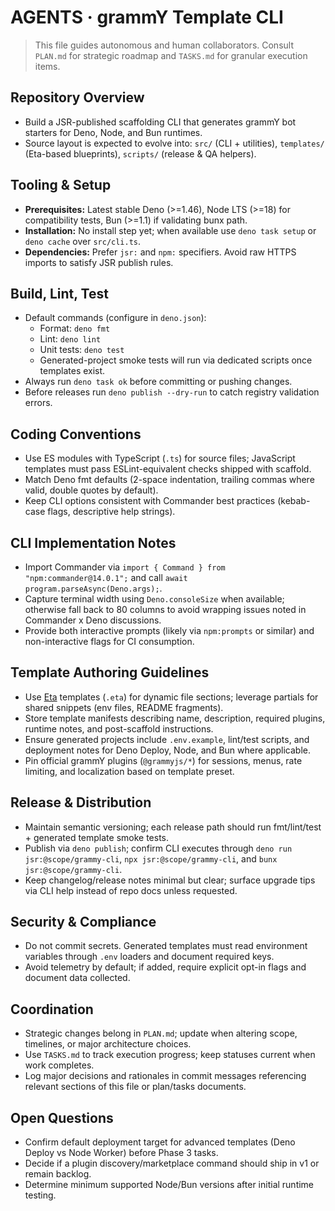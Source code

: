 # AGENTS · grammY Template CLI

> This file guides autonomous and human collaborators. Consult `PLAN.md` for strategic roadmap and
> `TASKS.md` for granular execution items.

## Repository Overview

- Build a JSR-published scaffolding CLI that generates grammY bot starters for Deno, Node, and Bun
  runtimes.
- Source layout is expected to evolve into: `src/` (CLI + utilities), `templates/` (Eta-based
  blueprints), `scripts/` (release & QA helpers).

## Tooling & Setup

- **Prerequisites:** Latest stable Deno (>=1.46), Node LTS (>=18) for compatibility tests, Bun
  (>=1.1) if validating bunx path.
- **Installation:** No install step yet; when available use `deno task setup` or `deno cache` over
  `src/cli.ts`.
- **Dependencies:** Prefer `jsr:` and `npm:` specifiers. Avoid raw HTTPS imports to satisfy JSR
  publish rules.

## Build, Lint, Test

- Default commands (configure in `deno.json`):
  - Format: `deno fmt`
  - Lint: `deno lint`
  - Unit tests: `deno test`
  - Generated-project smoke tests will run via dedicated scripts once templates exist.
- Always run `deno task ok` before committing or pushing changes.
- Before releases run `deno publish --dry-run` to catch registry validation errors.

## Coding Conventions

- Use ES modules with TypeScript (`.ts`) for source files; JavaScript templates must pass
  ESLint-equivalent checks shipped with scaffold.
- Match Deno fmt defaults (2-space indentation, trailing commas where valid, double quotes by
  default).
- Keep CLI options consistent with Commander best practices (kebab-case flags, descriptive help
  strings).

## CLI Implementation Notes

- Import Commander via `import { Command } from "npm:commander@14.0.1";` and call
  `await program.parseAsync(Deno.args);`.
- Capture terminal width using `Deno.consoleSize` when available; otherwise fall back to 80 columns
  to avoid wrapping issues noted in Commander x Deno discussions.
- Provide both interactive prompts (likely via `npm:prompts` or similar) and non-interactive flags
  for CI consumption.

## Template Authoring Guidelines

- Use [Eta](https://eta.js.org/) templates (`.eta`) for dynamic file sections; leverage partials for
  shared snippets (env files, README fragments).
- Store template manifests describing name, description, required plugins, runtime notes, and
  post-scaffold instructions.
- Ensure generated projects include `.env.example`, lint/test scripts, and deployment notes for Deno
  Deploy, Node, and Bun where applicable.
- Pin official grammY plugins (`@grammyjs/*`) for sessions, menus, rate limiting, and localization
  based on template preset.

## Release & Distribution

- Maintain semantic versioning; each release path should run fmt/lint/test + generated template
  smoke tests.
- Publish via `deno publish`; confirm CLI executes through `deno run jsr:@scope/grammy-cli`,
  `npx jsr:@scope/grammy-cli`, and `bunx jsr:@scope/grammy-cli`.
- Keep changelog/release notes minimal but clear; surface upgrade tips via CLI help instead of repo
  docs unless requested.

## Security & Compliance

- Do not commit secrets. Generated templates must read environment variables through `.env` loaders
  and document required keys.
- Avoid telemetry by default; if added, require explicit opt-in flags and document data collected.

## Coordination

- Strategic changes belong in `PLAN.md`; update when altering scope, timelines, or major
  architecture choices.
- Use `TASKS.md` to track execution progress; keep statuses current when work completes.
- Log major decisions and rationales in commit messages referencing relevant sections of this file
  or plan/tasks documents.

## Open Questions

- Confirm default deployment target for advanced templates (Deno Deploy vs Node Worker) before Phase
  3 tasks.
- Decide if a plugin discovery/marketplace command should ship in v1 or remain backlog.
- Determine minimum supported Node/Bun versions after initial runtime testing.
